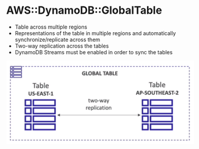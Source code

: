 # AWS::DynamoDB::GlobalTable

- Table across multiple regions
- Representations of the table in multiple regions and automatically synchronize/replicate across them
- Two-way replication across the tables
- DynamoDB Streams must be enabled in order to sync the tables

![Global Table](.images/dynamodb-global-table.png)
